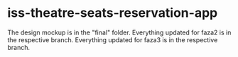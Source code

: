 # iss-theatre-seats-reservation-app

The design mockup is in the "final" folder.
Everything updated for faza2 is in the respective branch.
Everything updated for faza3 is in the respective branch.
